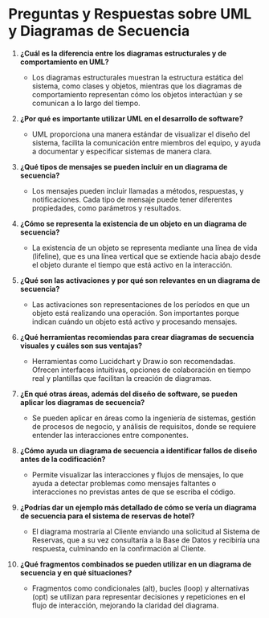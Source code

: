 # Preguntas y Respuestas sobre UML y Diagramas de Secuencia

1. **¿Cuál es la diferencia entre los diagramas estructurales y de comportamiento en UML?**
   - Los diagramas estructurales muestran la estructura estática del sistema, como clases y objetos, mientras que los diagramas de comportamiento representan cómo los objetos interactúan y se comunican a lo largo del tiempo.

2. **¿Por qué es importante utilizar UML en el desarrollo de software?**
   - UML proporciona una manera estándar de visualizar el diseño del sistema, facilita la comunicación entre miembros del equipo, y ayuda a documentar y especificar sistemas de manera clara.

3. **¿Qué tipos de mensajes se pueden incluir en un diagrama de secuencia?**
   - Los mensajes pueden incluir llamadas a métodos, respuestas, y notificaciones. Cada tipo de mensaje puede tener diferentes propiedades, como parámetros y resultados.

4. **¿Cómo se representa la existencia de un objeto en un diagrama de secuencia?**
   - La existencia de un objeto se representa mediante una línea de vida (lifeline), que es una línea vertical que se extiende hacia abajo desde el objeto durante el tiempo que está activo en la interacción.

5. **¿Qué son las activaciones y por qué son relevantes en un diagrama de secuencia?**
   - Las activaciones son representaciones de los períodos en que un objeto está realizando una operación. Son importantes porque indican cuándo un objeto está activo y procesando mensajes.

6. **¿Qué herramientas recomiendas para crear diagramas de secuencia visuales y cuáles son sus ventajas?**
   - Herramientas como Lucidchart y Draw.io son recomendadas. Ofrecen interfaces intuitivas, opciones de colaboración en tiempo real y plantillas que facilitan la creación de diagramas.

7. **¿En qué otras áreas, además del diseño de software, se pueden aplicar los diagramas de secuencia?**
   - Se pueden aplicar en áreas como la ingeniería de sistemas, gestión de procesos de negocio, y análisis de requisitos, donde se requiere entender las interacciones entre componentes.

8. **¿Cómo ayuda un diagrama de secuencia a identificar fallos de diseño antes de la codificación?**
   - Permite visualizar las interacciones y flujos de mensajes, lo que ayuda a detectar problemas como mensajes faltantes o interacciones no previstas antes de que se escriba el código.

9. **¿Podrías dar un ejemplo más detallado de cómo se vería un diagrama de secuencia para el sistema de reservas de hotel?**
   - El diagrama mostraría al Cliente enviando una solicitud al Sistema de Reservas, que a su vez consultaría a la Base de Datos y recibiría una respuesta, culminando en la confirmación al Cliente.

10. **¿Qué fragmentos combinados se pueden utilizar en un diagrama de secuencia y en qué situaciones?**
    - Fragmentos como condicionales (alt), bucles (loop) y alternativas (opt) se utilizan para representar decisiones y repeticiones en el flujo de interacción, mejorando la claridad del diagrama.

